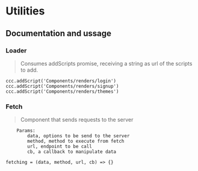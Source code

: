 # Utilities 

## Documentation and ussage

### Loader

> Consumes addScripts promise, receiving a string as url of the scripts to add.
```
ccc.addScript('Components/renders/login')
ccc.addScript('Components/renders/signup')
ccc.addScript('Components/renders/themes')

```

### Fetch

> Component that sends requests to the server
```
    Params:
        data, options to be send to the server
        method, method to execute from fetch 
        url, endpoint to be call
        cb, a callback to manipulate data
    
fetching = (data, method, url, cb) => {}
```